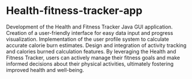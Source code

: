 # Health-fitness-tracker-app
Development of the Health and Fitness Tracker Java GUI application.
Creation of a user-friendly interface for easy data input and progress visualization.
Implementation of the user profile system to calculate accurate calorie burn estimates.
Design and integration of activity tracking and calories burned calculation features.
By leveraging the Health and Fitness Tracker, users can actively manage their fitness goals and make informed decisions about their physical activities, ultimately fostering improved health and well-being.
